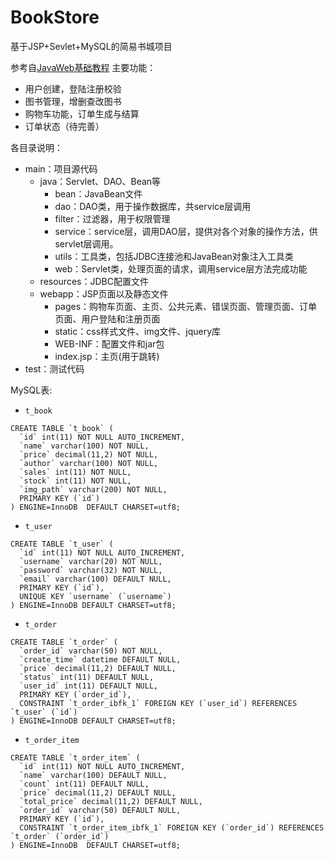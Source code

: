 # BookStore
基于JSP+Sevlet+MySQL的简易书城项目

参考自[JavaWeb基础教程](https://www.bilibili.com/video/BV1Y7411K7zz)
主要功能：
* 用户创建，登陆注册校验
* 图书管理，增删查改图书
* 购物车功能，订单生成与结算
* 订单状态（待完善）


各目录说明：
* main：项目源代码
  * java：Servlet、DAO、Bean等
    * bean：JavaBean文件
    * dao：DAO类，用于操作数据库，共service层调用
    * filter：过滤器，用于权限管理
    * service：service层，调用DAO层，提供对各个对象的操作方法，供servlet层调用。
    * utils：工具类，包括JDBC连接池和JavaBean对象注入工具类
    * web：Servlet类，处理页面的请求，调用service层方法完成功能
  * resources：JDBC配置文件
  * webapp：JSP页面以及静态文件
    * pages：购物车页面、主页、公共元素、错误页面、管理页面、订单页面、用户登陆和注册页面
    * static：css样式文件、img文件、jquery库
    * WEB-INF：配置文件和jar包
    * index.jsp：主页(用于跳转)
* test：测试代码


MySQL表:
* `t_book`
```mysql
CREATE TABLE `t_book` (
  `id` int(11) NOT NULL AUTO_INCREMENT,
  `name` varchar(100) NOT NULL,
  `price` decimal(11,2) NOT NULL,
  `author` varchar(100) NOT NULL,
  `sales` int(11) NOT NULL,
  `stock` int(11) NOT NULL,
  `img_path` varchar(200) NOT NULL,
  PRIMARY KEY (`id`)
) ENGINE=InnoDB  DEFAULT CHARSET=utf8;
```

* `t_user`
```mysql
CREATE TABLE `t_user` (
  `id` int(11) NOT NULL AUTO_INCREMENT,
  `username` varchar(20) NOT NULL,
  `password` varchar(32) NOT NULL,
  `email` varchar(100) DEFAULT NULL,
  PRIMARY KEY (`id`),
  UNIQUE KEY `username` (`username`)
) ENGINE=InnoDB DEFAULT CHARSET=utf8;

```

* `t_order`
```mysql
CREATE TABLE `t_order` (
  `order_id` varchar(50) NOT NULL,
  `create_time` datetime DEFAULT NULL,
  `price` decimal(11,2) DEFAULT NULL,
  `status` int(11) DEFAULT NULL,
  `user_id` int(11) DEFAULT NULL,
  PRIMARY KEY (`order_id`),
  CONSTRAINT `t_order_ibfk_1` FOREIGN KEY (`user_id`) REFERENCES `t_user` (`id`)
) ENGINE=InnoDB DEFAULT CHARSET=utf8;

```

* `t_order_item`
```mysql
CREATE TABLE `t_order_item` (
  `id` int(11) NOT NULL AUTO_INCREMENT,
  `name` varchar(100) DEFAULT NULL,
  `count` int(11) DEFAULT NULL,
  `price` decimal(11,2) DEFAULT NULL,
  `total_price` decimal(11,2) DEFAULT NULL,
  `order_id` varchar(50) DEFAULT NULL,
  PRIMARY KEY (`id`),
  CONSTRAINT `t_order_item_ibfk_1` FOREIGN KEY (`order_id`) REFERENCES `t_order` (`order_id`)
) ENGINE=InnoDB  DEFAULT CHARSET=utf8;

```
